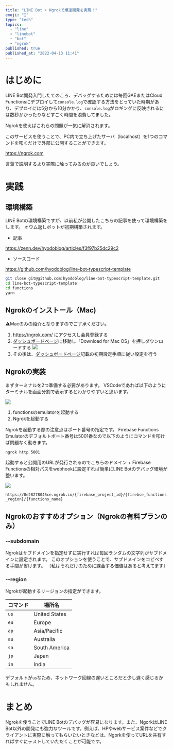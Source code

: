 ```yaml
---
title: "LINE Bot + Ngrokで爆速開発を実現！"
emoji: "📜"
type: "tech"
topics:
  - "line"
  - "linebot"
  - "bot"
  - "ngrok"
published: true
published_at: "2022-04-13 11:41"
---
```


# はじめに

LINE Bot開発入門したてのころ、デバッグするためには毎回GAEまたはCloud Functionsにデプロイして`console.log`で確認する方法をとっていた時期があり、デプロイには5分から10分かかり、`console.log`がロギングに反映されるには数秒かかったりなどすごく時間を浪費してました。

Ngrokを使えばこれらの問題が一気に解消されます。

このサービスを使うことで、PC内で立ち上げたサーバ（localhost）を1つのコマンドを叩くだけで外部に公開することができます。

https://ngrok.com

言葉で説明するより実際に触ってみるのが良いでしょう。


# 実践

## 環境構築

LINE Botの環境構築ですが、以前私が公開したこちらの記事を使って環境構築をします。
オウム返しボットが初期構築されます。

- 記事

https://zenn.dev/hyodoblog/articles/f3f97b25dc29c2

- ソースコード

https://github.com/hyodoblog/line-bot-typescript-template

```bash
git close git@github.com:hyodoblog/line-bot-typescript-template.git
cd line-bot-typescript-template
cd functions
yarn
```


## Ngrokのインストール（Mac)

⚠Macのみの紹介となりますのでご了承ください。

1. https://ngrok.com/ にアクセスし会員登録する
2. [ダッシュボードページ](https://dashboard.ngrok.com/get-started/setup)に移動し「Download for Mac OS」を押しダウンロードする
![](https://storage.googleapis.com/zenn-user-upload/1dbc1b894917-20220413.png)
3. その後は、[ダッシュボードページ](https://dashboard.ngrok.com/get-started/setup)記載の初期設定手順に従い設定を行う


## Ngrokの実装

まずターミナルを2つ準備する必要があります。
VSCodeであれば以下のようにターミナルを画面分割で表示するとわかりやすいと思います。

![](https://storage.googleapis.com/zenn-user-upload/b0c13082502d-20220413.png)

1. functionsのemulatorを起動する
2. Ngrokを起動する

Ngrokを起動する際の注意点はポート番号の指定です。
Firebase Functions Emulatorのデフォルトポート番号は5001番なので以下のようにコマンドを叩けば問題なく動きます。

```bash
ngrok http 5001
```

起動すると公開用のURLが発行されるのでこちらのドメイン + Firebase Functionsの相対パスをwebhookに設定すれば簡単にLINE Botのデバッグ環境が整います。

![](https://storage.googleapis.com/zenn-user-upload/4bb22921d07b-20220413.png)

`https://8e28278045ce.ngrok.io/{firebase_project_id}/{firebse_functions_region}/{functions_name}`

## Ngrokのおすすめオプション（Ngrokの有料プランのみ）

### --subdomain

Ngrokはサブドメインを指定せずに実行すれば毎回ランダムの文字列がサブドメインに設定されます。
このオプションを使うことで、サブドメインをコピペする手間が省けます。
（私はそれだけのために課金する価値はあると考えてます）

### --region

Ngrokが起動するリージョンの指定ができます。

| コマンド | 場所名 |
| ------ | -------------- |
|  `us`  |  United States |
|  `eu`  |  Europe  |
|  `ap`  |  Asia/Pacific  |
|  `au`  |  Australia  |
|  `sa`  |  South America  |
|  `jp`  |  Japan  |
|  `in`  |  India  |

デフォルトが`us`なため、ネットワーク回線の遅いところだと少し遅く感じるかもしれません。


# まとめ

Ngrokを使うことでLINE Botのデバッグが容易になります。また、NgorkはLINE Bot以外の開発にも強力なツールです。例えば、HPやwebサービス案件などでクライアントに実際に触ってもらいたいときなどは、Ngorkを使ってURLを共有すればすぐにテストしていただくことが可能です。
